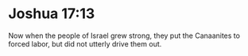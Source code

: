 # Joshua 17:13

Now when the people of Israel grew strong, they put the Canaanites to forced labor, but did not utterly drive them out.
